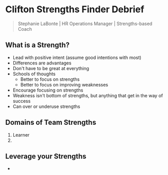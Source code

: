 # Clifton Strengths Finder Debrief

> Stephanie LaBonte | HR Operations Manager | Strengths-based Coach

## What is a Strength?

- Lead with positive intent (assume good intentions with most)
- Differences are advantages
- Don't have to be great at everything
- Schools of thoughts
  - Better to focus on strengths
  - Better to focus on improving weaknesses
- Encourage focusing on strengths
- Weakness isn't bottom of strengths, but anything that get in the way of success
- Can over or underuse strengths

## Domains of Team Strengths

1. Learner
2. 

## Leverage your Strengths

- 